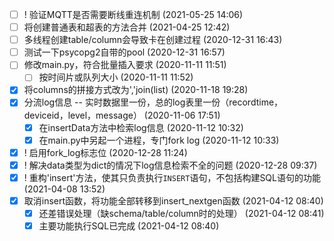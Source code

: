 - [ ] ! 验证MQTT是否需要断线重连机制 (2021-05-25 14:06)
- [ ] 将创建普通表和超表的方法合并 (2021-04-25 12:42)
- [ ] 多线程创建table/column会导致卡在创建过程 (2020-12-31 16:43)
- [ ] 测试一下psycopg2自带的pool (2020-12-31 16:57)
- [ ] 修改main.py，符合批量插入要求 (2020-11-11 11:51)
  - [ ] 按时间片或队列大小 (2020-11-11 11:52)
- [X] 将columns的拼接方式改为','join(list) (2020-11-18 19:28)
- [X] 分流log信息 -- 实时数据里一份，总的log表里一份（recordtime，deviceid，level，message） (2020-11-06 17:51)
  - [X] 在insertData方法中检索log信息 (2020-11-12 10:32)
  - [X] 在main.py中另起一个进程，专门fork log (2020-11-12 10:33)
- [X] ! 启用fork_log标志位 (2020-12-28 11:24)
- [X] ! 解决data类型为dict的情况下log信息检索不全的问题 (2020-12-28 09:37)
- [X] ! 重构'insert'方法，使其只负责执行`INSERT`语句，不包括构建SQL语句的功能 (2021-04-08 13:52)
- [X] 取消insert函数，将功能全部转移到insert_nextgen函数 (2021-04-12 08:40)
  - [X] 还差错误处理（缺schema/table/column时的处理） (2021-04-12 08:41)
  - [X] 主要功能执行SQL已完成 (2021-04-12 08:40)
